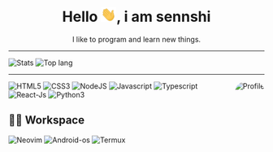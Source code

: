 <h1 align="center">Hello <img src="https://raw.githubusercontent.com/ABSphreak/ABSphreak/master/gifs/Hi.gif" width="30px">, i am sennshi</h1>
<p align="center">I like to program and learn new things.</p>

---

![Stats](https://github-readme-stats.vercel.app/api?username=sennshi&show_icons=true&count_private=true&theme=nord)
![Top lang](https://github-readme-stats.vercel.app/api/top-langs/?username=sennshi&layout=compact&langs_count=7&hide=html,css&theme=nord)

---

<div>
  <img alt="Profile" align="right" height="170" style="border-radius: 20px;" src="https://github.com/sennshi.png" />
  <img alt="HTML5" src="https://img.shields.io/badge/HTML5-E34F26?style=for-the-badge&logo=html5&logoColor=white" />
  <img alt="CSS3" src="https://img.shields.io/badge/CSS3-1572B6?style=for-the-badge&logo=css3&logoColor=white" />
  <img alt="NodeJS" src="https://img.shields.io/badge/Node.js-43853D?style=for-the-badge&logo=node.js&logoColor=white" />
  <img alt="Javascript" src="https://img.shields.io/badge/JavaScript-323330?style=for-the-badge&logo=javascript&logoColor=F7DF1E" />
  <img alt="Typescript" src="https://img.shields.io/badge/TypeScript-007ACC?style=for-the-badge&logo=typescript&logoColor=white" />
  <img alt="React-Js" src="https://img.shields.io/badge/React-20232A?style=for-the-badge&logo=react&logoColor=61DAFB" />
  <img alt="Python3" src="https://img.shields.io/badge/Python-14354C?style=for-the-badge&logo=python&logoColor=white" />
</div>

## 👨‍💻 Workspace
![Neovim](https://img.shields.io/badge/NeoVim-%2357A143.svg?&style=for-the-badge&logo=neovim&logoColor=white)
![Android-os](https://img.shields.io/badge/Android-3DDC84?style=for-the-badge&logo=android&logoColor=white)
![Termux](https://img.shields.io/badge/Termux-323330?style=for-the-badge&logo=windows-terminal&logoColor=white)
